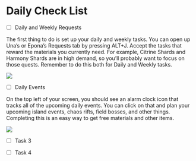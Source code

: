 # Daily Check List

- [ ] Daily and Weekly Requests
  
The first thing to do is set up your daily and weekly tasks. You can open up Una’s or Epona’s Requests tab by pressing ALT+J. Accept the tasks that reward the materials you currently need. For example, Citrine Shards and Harmony Shards are in high demand, so you’ll probably want to focus on those quests. Remember to do this both for Daily and Weekly tasks.

![](https://img.gamerjournalist.com/spai/w_728+q_lossy+ret_img+to_webp/https://cdn.gamerjournalist.com/primary/2022/02/Lost-Ark-Unas-Tasks.jpg)

- [ ] Daily Events

On the top left of your screen, you should see an alarm clock icon that tracks all of the upcoming daily events. You can click on that and plan your upcoming island events, chaos rifts, field bosses, and other things. Completing this is an easy way to get free materials and other items. 

![](https://img.gamerjournalist.com/spai/w_728+q_lossy+ret_img+to_webp/https://cdn.gamerjournalist.com/primary/2022/02/Lost-Ark-Procyons-Compass.jpg)
- [ ] Task 3
- [ ] Task 4

